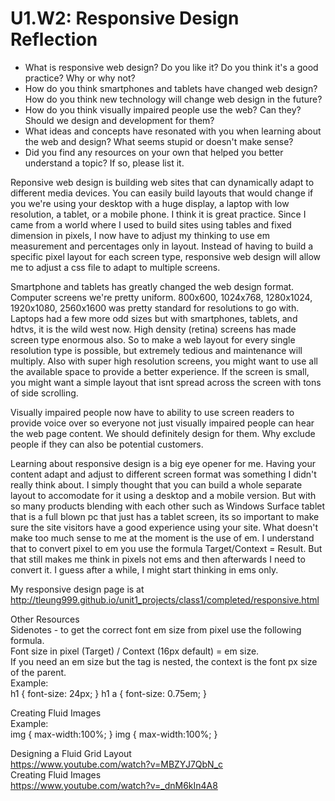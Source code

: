 # U1.W2: Responsive Design Reflection

* What is responsive web design? Do you like it?  Do you think it's a good practice? Why or why not?
* How do you think smartphones and tablets have changed web design? How do you think new technology will change web design in the future?
* How do you think visually impaired people use the web? Can they? Should we design and development for them?
* What ideas and concepts have resonated with you when learning about the web and design? What seems stupid or doesn't make sense?
* Did you find any resources on your own that helped you better understand a topic? If so, please list it.

Reponsive web design is building web sites that can dynamically adapt to different media devices.   You can easily build layouts that would change if you we're using your desktop with a huge display, a laptop with low resolution, a tablet, or a mobile phone.    I think it is great practice.  Since I came from a world where I used to build sites using tables and fixed dimension in pixels, I now have to adjust my thinking to use em measurement and percentages only in layout.   Instead of having to build a specific pixel layout for each screen type, responsive web design will allow me to adjust a css file to adapt to multiple screens.

Smartphone and tablets has greatly changed the web design format.    Computer screens we're pretty uniform.   800x600, 1024x768, 1280x1024, 1920x1080, 2560x1600 was pretty standard for resolutions to go with.   Laptops had a few more odd sizes but with smartphones, tablets, and hdtvs, it is the wild west now.   High density (retina) screens has made screen type enormous also.   So to make a web layout for every single resolution type is possible, but extremely tedious and maintenance will multiply.   Also with super high resolution screens, you might want to use all the available space to provide a better experience.   If the screen is small, you might want a simple layout that isnt spread across the screen with tons of side scrolling.   

Visually impaired people now have to ability to use screen readers to provide voice over so everyone not just visually impaired people can hear the web page content.   We should definitely design for them.  Why exclude people if they can also be potential customers.   

Learning about responsive design is a big eye opener for me. Having your content adapt and adjust to different screen format was something I didn't really think about.  I simply thought that you can build a whole separate layout to accomodate for it using a desktop and a mobile version.   But with so many products blending with each other such as Windows Surface tablet that is a full blown pc that just has a tablet screen, its so important to make sure the site visitors have a good experience using your site.   What doesn't make too much sense to me at the moment is the use of em.   I understand that to convert pixel to em you use the formula Target/Context = Result.   But that still makes me think in pixels not ems and then afterwards I need to convert it.  I guess after a while, I might start thinking in ems only.   

My responsive design page is at http://tleung999.github.io/unit1_projects/class1/completed/responsive.html

Other Resources<br>
Sidenotes - to get the correct font em size from pixel use the following formula.<br>
  Font size in pixel (Target) / Context (16px default) = em size.<br>
  If you need an em size but the tag is nested, the context is the font px size of the parent.<br>
	Example:<br>
    h1   { font-size: 24px; }
    h1 a { font-size: 0.75em; }
    
  Creating Fluid Images<br>
  Example:<br>
    img {
      max-width:100%;
    }
  	img {
  	  max-width:100%;
	  }

  Designing a Fluid Grid Layout<br>
  https://www.youtube.com/watch?v=MBZYJ7QbN_c<br>
  Creating Fluid Images<br>
  https://www.youtube.com/watch?v=_dnM6kIn4A8
